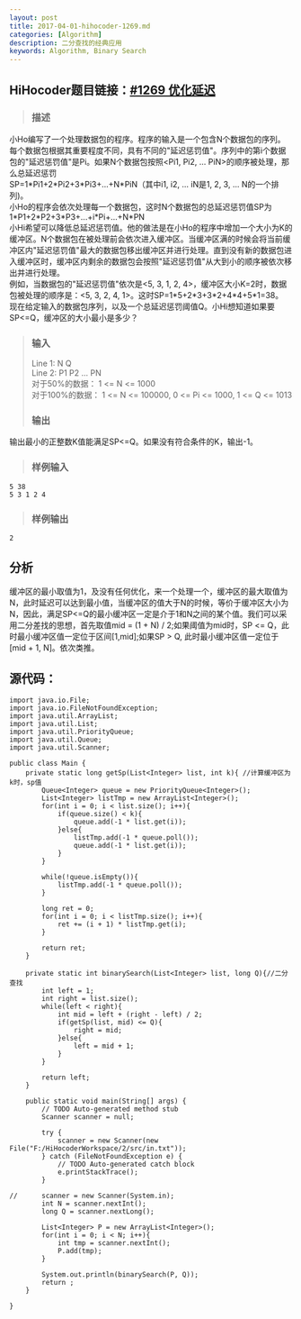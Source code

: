 ```yaml
---
layout: post
title: 2017-04-01-hihocoder-1269.md
categories: [Algorithm]
description: 二分查找的经典应用
keywords: Algorithm, Binary Search
---
```


## HiHocoder题目链接：[#1269 优化延迟](http://hihocoder.com/problemset/problem/1269)

>### 描述
小Ho编写了一个处理数据包的程序。程序的输入是一个包含N个数据包的序列。每个数据包根据其重要程度不同，具有不同的"延迟惩罚值"。序列中的第i个数据包的"延迟惩罚值"是Pi。如果N个数据包按照<Pi1, Pi2, ... PiN>的顺序被处理，那么总延迟惩罚</br>
SP=1\*Pi1+2\*Pi2+3\*Pi3+...+N\*PiN（其中i1, i2, ... iN是1, 2, 3, ... N的一个排列)。</br>
小Ho的程序会依次处理每一个数据包，这时N个数据包的总延迟惩罚值SP为</br>
1\*P1+2\*P2+3\*P3+...+i\*Pi+...+N\*PN  
小Hi希望可以降低总延迟惩罚值。他的做法是在小Ho的程序中增加一个大小为K的缓冲区。N个数据包在被处理前会依次进入缓冲区。当缓冲区满的时候会将当前缓冲区内"延迟惩罚值"最大的数据包移出缓冲区并进行处理。直到没有新的数据包进入缓冲区时，缓冲区内剩余的数据包会按照"延迟惩罚值"从大到小的顺序被依次移出并进行处理。</br>
例如，当数据包的"延迟惩罚值"依次是<5, 3, 1, 2, 4>，缓冲区大小K=2时，数据包被处理的顺序是：<5, 3, 2, 4, 1>。这时SP=1\*5+2\*3+3\*2+4\*4+5\*1=38。</br>
现在给定输入的数据包序列，以及一个总延迟惩罚阈值Q。小Hi想知道如果要SP<=Q，缓冲区的大小最小是多少？
>### 输入
>Line 1: N Q</br>
Line 2: P1 P2 ... PN</br>
对于50%的数据： 1 <= N <= 1000</br>
对于100%的数据： 1 <= N <= 100000, 0 <= Pi <= 1000, 1 <= Q <= 1013
>### 输出
输出最小的正整数K值能满足SP<=Q。如果没有符合条件的K，输出-1。
>### 样例输入
>
    5 38
    5 3 1 2 4
>### 样例输出
>
    2

## 分析
缓冲区的最小取值为1，及没有任何优化，来一个处理一个，缓冲区的最大取值为N，此时延迟可以达到最小值，当缓冲区的值大于N的时候，等价于缓冲区大小为N，因此，满足SP<=Q的最小缓冲区一定是介于1和N之间的某个值。我们可以采用二分差找的思想，首先取值mid = (1 + N) / 2;如果阈值为mid时，SP <= Q，此时最小缓冲区值一定位于区间[1,mid];如果SP > Q, 此时最小缓冲区值一定位于[mid + 1, N]。依次类推。

## 源代码：
	import java.io.File;
	import java.io.FileNotFoundException;
	import java.util.ArrayList;
	import java.util.List;
	import java.util.PriorityQueue;
	import java.util.Queue;
	import java.util.Scanner;
	
	public class Main {
		private static long getSp(List<Integer> list, int k){ //计算缓冲区为k时，sp值
			Queue<Integer> queue = new PriorityQueue<Integer>();
			List<Integer> listTmp = new ArrayList<Integer>();
			for(int i = 0; i < list.size(); i++){
				if(queue.size() < k){
					queue.add(-1 * list.get(i));
				}else{
					listTmp.add(-1 * queue.poll());
					queue.add(-1 * list.get(i));
				}
			}
			
			while(!queue.isEmpty()){
				listTmp.add(-1 * queue.poll());
			}
			
			long ret = 0;
			for(int i = 0; i < listTmp.size(); i++){
				ret += (i + 1) * listTmp.get(i);
			}
			
			return ret;		
		}
		
		private static int binarySearch(List<Integer> list, long Q){//二分查找
			int left = 1;
			int right = list.size();
			while(left < right){
				int mid = left + (right - left) / 2;
				if(getSp(list, mid) <= Q){
					right = mid;
				}else{
					left = mid + 1;
				}
			}
			
			return left;		
		}
		
		public static void main(String[] args) {
			// TODO Auto-generated method stub
			Scanner scanner = null;
			
			try {
				scanner = new Scanner(new File("F:/HiHocoderWorkspace/2/src/in.txt"));
			} catch (FileNotFoundException e) {
				// TODO Auto-generated catch block
				e.printStackTrace();
			}
			
	//		scanner = new Scanner(System.in);
			int N = scanner.nextInt();
			long Q = scanner.nextLong();
			
			List<Integer> P = new ArrayList<Integer>();
			for(int i = 0; i < N; i++){
				int tmp = scanner.nextInt();
				P.add(tmp);
			}		
	
			System.out.println(binarySearch(P, Q));
			return ;
		}
	
	}

